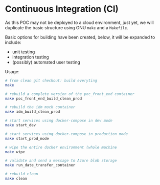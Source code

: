 # Continuous Integration (CI)

As this POC may not be deployed to a cloud environment, just yet,
we will duplicate the basic structure using GNU `make` and a
`Makefile`.

Basic options for building have been created, below, it will be
expanded to include:

- unit testing
- integration testing
- (possibly) automated user testing


Usage:
```sh
# from clean git checkout: build everyting
make

# rebuild a complete version of the poc_front_end container
make poc_front_end_build_clean_prod

# rebuild the idm_mock container
make idm_build_clean_prod

# start services using docker-compose in dev mode
make start_dev

# start services using docker-compose in production mode
make start_prod_mode

# wipe the entire docker environment (whole machine
make wipe

# validate and send a message to Azure blob storage
make run_date_transfer_container

# rebuild clean
make clean
```

